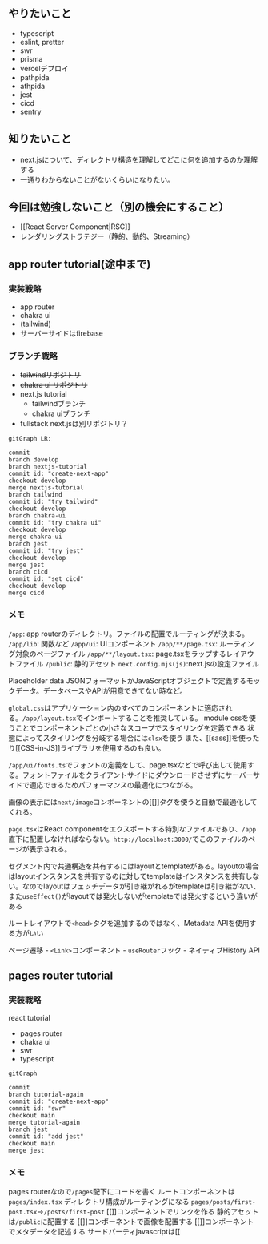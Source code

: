 ## やりたいこと
- typescript
- eslint, pretter
- swr
- prisma
- vercelデプロイ
- pathpida
- athpida
- jest
- cicd
- sentry

## 知りたいこと
- next.jsについて、ディレクトリ構造を理解してどこに何を追加するのか理解する
- 一通りわからないことがないくらいになりたい。
## 今回は勉強しないこと（別の機会にすること）
- [[React Server Component|RSC]]
- レンダリングストラテジー（静的、動的、Streaming）

## app router tutorial(途中まで)
### 実装戦略
- app router
- chakra ui
- (tailwind)
- サーバーサイドはfirebase
### ブランチ戦略
- ~~tailwindリポジトリ~~
- ~~chakra ui リポジトリ~~
- next.js tutorial
	- tailwindブランチ
	- chakra uiブランチ
- fullstack next.jsは別リポジトリ？
```mermaid
gitGraph LR:

commit
branch develop
branch nextjs-tutorial
commit id: "create-next-app"
checkout develop
merge nextjs-tutorial
branch tailwind
commit id: "try tailwind"
checkout develop
branch chakra-ui
commit id: "try chakra ui"
checkout develop
merge chakra-ui
branch jest
commit id: "try jest"
checkout develop
merge jest
branch cicd
commit id: "set cicd"
checkout develop
merge cicd
```

### メモ
`/app`: app routerのディレクトリ。ファイルの配置でルーティングが決まる。
`/app/lib`: 関数など
`/app/ui`: UIコンポーネント
`/app/**/page.tsx`: ルーティング対象のページファイル
`/app/**/layout.tsx`: page.tsxをラップするレイアウトファイル
`/public`: 静的アセット
`next.config.mjs(js)`:next.jsの設定ファイル

Placeholder data
	JSONフォーマットかJavaScriptオブジェクトで定義するモックデータ。データベースやAPIが用意できてない時など。

`global.css`はアプリケーション内のすべてのコンポーネントに適応される。`/app/layout.tsx`でインポートすることを推奨している。
module cssを使うことでコンポーネントごとの小さなスコープでスタイリングを定義できる
状態によってスタイリングを分岐する場合には`clsx`を使う
また、[[sass]]を使ったり[[CSS-in-JS]]ライブラリを使用するのも良い。

`/app/ui/fonts.ts`でフォントの定義をして、page.tsxなどで呼び出して使用する。フォントファイルをクライアントサイドにダウンロードさせずにサーバーサイドで適応できるためパフォーマンスの最適化につながる。

画像の表示には`next/image`コンポーネントの[[<Image>]]タグを使うと自動で最適化してくれる。

`page.tsx`はReact componentをエクスポートする特別なファイルであり、`/app`直下に配置しなければならない。`http://localhost:3000/`でこのファイルのページが表示される。

セグメント内で共通構造を共有するにはlayoutとtemplateがある。layoutの場合はlayoutインスタンスを共有するのに対してtemplateはインスタンスを共有しない。なのでlayoutはフェッチデータが引き継がれるがtemplateは引き継がない、また`useEffect()`がlayoutでは発火しないがtemplateでは発火するという違いがある

ルートレイアウトで`<head>`タグを追加するのではなく、Metadata APIを使用する方がいい

ページ遷移
	- `<Link>`コンポーネント
	- `useRouter`フック
	- ネイティブHistory API


## pages router tutorial
### 実装戦略
react tutorial
- pages router
- chakra ui
- swr
- typescript
```mermaid
gitGraph

commit
branch tutorial-again
commit id: "create-next-app"
commit id: "swr"
checkout main
merge tutorial-again
branch jest
commit id: "add jest"
checkout main
merge jest
```
### メモ
pages routerなので`/pages`配下にコードを書く
ルートコンポーネントは`pages/index.tsx`
ディレクトリ構成がルーティングになる
	`pages/posts/first-post.tsx`→`/posts/first-post`
[[<Link>]]コンポーネントでリンクを作る
静的アセットは`/public`に配置する
[[<Image>]]コンポーネントで画像を配置する
[[<Head>]]コンポーネントでメタデータを記述する
サードパーティjavascriptは[[<Script>]]コンポーネントで記述する
`pages/_app.tsx`はすべてのページをラップしている。ページ間での状態維持やグローバルスタイルの追加をする時に使う
Next.jsではデフォルトとして[[Next.js Pre-rendering|Pre-rendering]]でページを生成する。クライアントサイドJavaScriptで生成するのではなく、あらかじめ生成しておくことであり、パフォーマンスとSEOの向上になる。
Next.jsでは生成されたHTMLに最小限のJavaScriptコードが関連付けられており、ページがブラウザによってロードされるとJavaScriptコードが実行され、ページを完全にインタラクティブにする。(このプロセスは[[hydration]]という)
![[スクリーンショット 2024-07-19 9.56.38.png]]
Next.jsのプリレンダリングには[[スタティックサイトジェネレーション|Static Site Generation]]と[[サーバーサイドレンダリング|Server Side Rendering]]の2種類ある。SSGはビルド時にHTMLを生成するのに対して、SSRはリクエスト時にHTMLを生成する違いがある。
Next.jsではページごとにレンダリング形式を選ぶことができる。基本的にSSGを選ぶと良いが、リクエストに先立ってレンダリングできない場合はSSRを使用する。
[[getStaticProps]]を使うことでビルド時にデータフェッチするように設定できる。